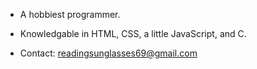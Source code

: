 - A hobbiest programmer.
- Knowledgable in HTML, CSS, a little JavaScript, and C.

- Contact: readingsunglasses69@gmail.com
